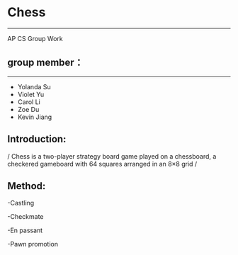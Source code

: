 # Chess
---
AP CS Group Work
## group member：
---
* Yolanda Su
* Violet Yu
* Carol Li
* Zoe Du
* Kevin Jiang
## Introduction:
/ Chess is a two-player strategy board game played on a chessboard, a checkered gameboard with 64 squares arranged in an 8×8 grid
/ 
## Method:

-Castling

-Checkmate

-En passant

-Pawn promotion
